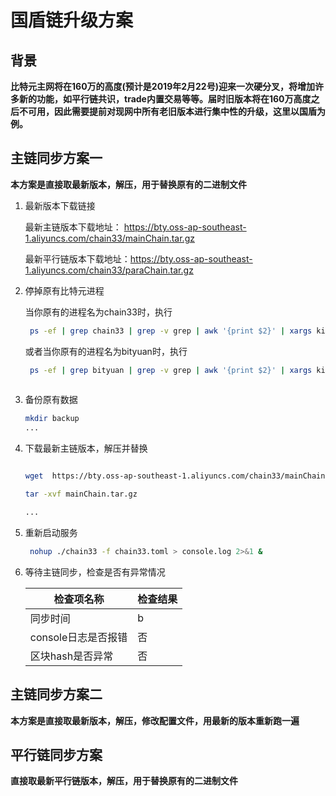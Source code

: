 # 国盾链升级方案

## 背景

  **比特元主网将在160万的高度(预计是2019年2月22号)迎来一次硬分叉，将增加许多新的功能，如平行链共识，trade内置交易等等。届时旧版本将在160万高度之后不可用，因此需要提前对现网中所有老旧版本进行集中性的升级，这里以国盾为例。**

## 主链同步方案一

  **本方案是直接取最新版本，解压，用于替换原有的二进制文件**
  
  1. 最新版本下载链接
  
     最新主链版本下载地址： https://bty.oss-ap-southeast-1.aliyuncs.com/chain33/mainChain.tar.gz
  
     最新平行链版本下载地址：https://bty.oss-ap-southeast-1.aliyuncs.com/chain33/paraChain.tar.gz

  
  2. 停掉原有比特元进程
     
     当你原有的进程名为chain33时，执行
     ```bash  
      ps -ef | grep chain33 | grep -v grep | awk '{print $2}' | xargs kill -9 
     ``` 
     或者当你原有的进程名为bityuan时，执行
    
     ```bash
      ps -ef | grep bityuan | grep -v grep | awk '{print $2}' | xargs kill -9
      
     ```
   
   3. 备份原有数据
      
      ```bash
      mkdir backup
      ...
      
      ```
      
   4. 下载最新主链版本，解压并替换
      
      ```bash
      
      wget  https://bty.oss-ap-southeast-1.aliyuncs.com/chain33/mainChain.tar.gz
      
      tar -xvf mainChain.tar.gz
      
      ...
      
      ```
   5. 重新启动服务
      
      ```bash
       nohup ./chain33 -f chain33.toml > console.log 2>&1 &
      ```
      
   6.  等待主链同步，检查是否有异常情况
      
       |检查项名称|检查结果
       |-|-|
       |同步时间|b|
       |console日志是否报错|否|
       |区块hash是否异常|否|
    
## 主链同步方案二
   
   **本方案是直接取最新版本，解压，修改配置文件，用最新的版本重新跑一遍**
   
   
## 平行链同步方案

   **直接取最新平行链版本，解压，用于替换原有的二进制文件**

